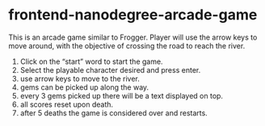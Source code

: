 frontend-nanodegree-arcade-game
===============================


This is an arcade game similar to Frogger. Player will use the arrow keys to move around, with the objective of crossing the road to reach the river.

1. Click on the “start” word to start the game.
2. Select the playable character desired and press enter.
3. use arrow keys to move to the river.
4. gems can be picked up along the way.
5. every 3 gems picked up there will be a text displayed on top.
6. all scores reset upon death.
7. after 5 deaths the game is considered over and restarts.